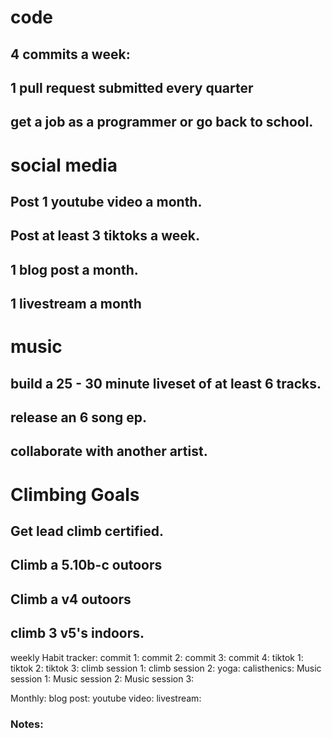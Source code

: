 # code
## 4 commits a week:
## 1 pull request submitted every quarter
## get a job as a programmer or go back to school.

# social media
## Post 1 youtube video a month.
## Post at least 3 tiktoks a week.
## 1 blog post a month.
## 1 livestream a month

# music
## build a 25 - 30 minute liveset of at least 6 tracks. 
## release an 6 song ep.
## collaborate with another artist.

# Climbing Goals
## Get lead climb certified. 
## Climb a 5.10b-c outoors
## Climb a v4 outoors
## climb 3 v5's indoors.

weekly Habit tracker:
	commit 1:
	commit 2:
	commit 3:
	commit 4:
	tiktok 1:
	tiktok 2:
	tiktok 3:
	climb session 1: 
	climb session 2: 
	yoga:
	calisthenics:
	Music session 1:
	Music session 2:
	Music session 3:

Monthly:
	blog post:
	youtube video:
	livestream: 

### Notes:
